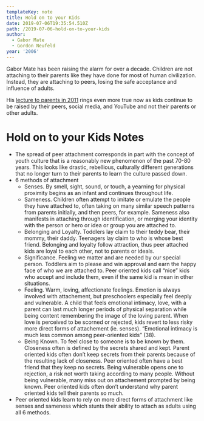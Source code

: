 ```yaml
---
templateKey: note
title: Hold on to your Kids
date: 2019-07-06T19:35:54.510Z
path: /2019-07-06-hold-on-to-your-kids
author:
  - Gabor Mate
  - Gordon Neufeld
year: '2006'
---
```

Gabor Mate has been raising the alarm for over a decade. Children are not attaching to their parents like they have done for most of human civilization. Instead, they are attaching to peers, losing the safe acceptance and influence of adults.

His [lecture to parents in 2011](https://m.youtube.com/watch?v=p_akH6Cin6E) rings even more true now as kids continue to be raised by their peers, social media, and YouTube and not their parents or other adults.

# Hold on to your Kids Notes

* The spread of peer attachment corresponds in part with the concept of youth culture that is a reasonably new phenomenon of the past 70-80 years. This looks like drastic, rebellious, culturally different generations that no longer turn to their parents to learn the culture passed down.
* 6 methods of attachment
  * Senses. By smell, sight, sound, or touch, a yearning for physical proximity begins as an infant and continues throughout life.
  * Sameness. Children often attempt to imitate or emulate the people they have attached to, often taking on many similar speech patterns from parents initially, and then peers, for example. Sameness also manifests in attaching through identification, or merging your identity with the person or hero or idea or group you are attached to. 
  * Belonging and Loyalty. Toddlers lay claim to their teddy bear, their mommy, their daddy. Teenagers lay claim to who is whose best friend. Belonging and loyalty follow attraction, thus peer attached kids are loyal to each other, not to parents or ideals.
  * Significance. Feeling we matter and are needed by our special person. Toddlers aim to please and win approval and earn the happy face of who we are attached to. Peer oriented kids call “nice” kids who accept and include them, even if the same kid is mean in other situations.
  * Feeling. Warm, loving, affectionate feelings. Emotion is always involved with attachement, but preschoolers especially feel deeply and vulnerable. A child that feels emotional intimacy, love, with a parent can last much longer periods of physical separation while being content remembering the image of the loving parent. When love is perceived to be scorned or rejected, kids revert to less risky more direct forms of attachement (ie. senses). “Emotional intimacy is much less common among peer-oriented kids” (38).
  * Being Known. To feel close to someone is to be known by them. Closeness often is defined by the secrets shared and kept. Parent oriented kids often don’t keep secrets from their parents because of the resulting lack of closeness. Peer oriented often have a best friend that they keep no secrets. Being vulnerable opens one to rejection, a risk not worth taking according to many people. Without being vulnerable, many miss out on attachement prompted by being known. Peer oriented kids often don’t understand why parent oriented kids tell their parents so much. 
* Peer oriented kids learn to rely on more direct forms of attachment like senses and sameness which stunts their ability to attach as adults using all 6 methods. 











